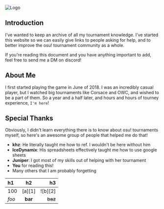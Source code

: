 ![Logo](./static/logo.png)

## Introduction

I've wanted to keep an archive of all my tournament knowledge.
I've started this website so we can easily give links to people asking for help,
and to better improve the osu! tournament community as a whole.

If you're reading this document and you have anything important to add, feel free to
send me a DM on discord!

## About Me

I first started playing the game in June of 2018. I was an incredibly
casual player, but I watched big tournaments like Corsace and OWC, and
wished to be a part of them. So a year and a half later, and hours and
hours of tourney experience, `I'm here`!

## Special Thanks

Obviously, I didn't learn everything there is to know about osu!
tournaments myself, so here's an awesome group of people that
helped me do that!

-   **khz**: He literally taught me how to ref. I wouldn't be here without him
-   **IceDynamix**: His spreadsheets effectively taught me how to use google sheets
-   **Juniper**: I got most of my skills out of helping with her tournament
-   **You** for reading this!
-   Many others that I am probably forgetting

| h1    |   h2    |      h3 |
| :---- | :-----: | ------: |
| 100   | [a][1]  | ![b][2] |
| _foo_ | **bar** | ~~baz~~ |
